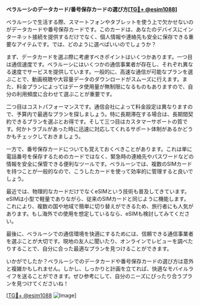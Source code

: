 **ベラルーシのデータカード/番号保存カードの選び方[[TG💪+ @esim1088](https://t.me/s/esim1088)]**

ベラルーシで生活する際、スマートフォンやタブレットを使う上で欠かせないのがデータカードや番号保存カードです。このカードは、あなたのデバイスにインターネット接続を提供するだけでなく、個人情報や連絡先も安全に保存できる重要なアイテムです。では、どのように選べばいいのでしょうか？

まず、データカードを選ぶ際に考慮すべきポイントはいくつかあります。一つ目は通信速度です。ベラルーシにはいくつかの通信事業者が存在し、それぞれ異なる速度でサービスを提供しています。一般的に、高速な通信が可能なプランを選ぶことで、動画視聴や大容量データのダウンロードがスムーズに行えます。また、料金プランによってはデータ使用量が無制限になるものもありますので、自分の利用頻度に合わせて選ぶことが重要です。

二つ目はコストパフォーマンスです。通信会社によって料金設定は異なりますので、予算内で最適なプランを探しましょう。特に長期滞在する場合は、長期間契約できるプランを選ぶとお得です。そして三つ目はカスタマーサポートの質です。何かトラブルがあった時に迅速に対応してくれるサポート体制があるかどうかもチェックしておきましょう。

一方で、番号保存カードについても覚えておくべきことがあります。これは単に電話番号を保存するためのカードではなく、緊急時の連絡先やパスワードなどの情報を安全に保管できる便利なツールです。ベラルーシでは、複数のSIMカードを持つことが一般的なので、こうしたカードを使って効率的に管理すると良いでしょう。

最近では、物理的なカードだけでなくeSIMという技術も普及してきています。eSIMは小型で軽量でありながら、従来のSIMカードと同じように機能します。これにより、複数の国や地域で簡単に切り替えができるため、旅行者にも人気があります。もし海外での使用を想定しているなら、eSIMも検討してみてください。

最後に、ベラルーシでの通信環境を快適にするためには、信頼できる通信事業者を選ぶことが大切です。現地の友人に聞いたり、オンラインでレビューを調べたりすることで、自分に合った最適なプランを見つけることができます。

いかがでしたか？ベラルーシでのデータカードや番号保存カードの選び方は意外と複雑かもしれません。しかし、しっかりと計画を立てれば、快適なモバイルライフを送ることができます。ぜひ参考にして、自分のニーズにぴったり合うプランを見つけてくださいね！

[[TG💪+ @esim1088](https://t.me/s/esim1088) ![Image](https://i.postimg.cc/Y0z9fWf4/image.png)]
